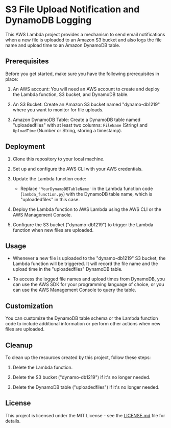 # S3 File Upload Notification and DynamoDB Logging

This AWS Lambda project provides a mechanism to send email notifications when a new file is uploaded to an Amazon S3 bucket and also logs the file name and upload time to an Amazon DynamoDB table.

## Prerequisites

Before you get started, make sure you have the following prerequisites in place:

1. An AWS account: You will need an AWS account to create and deploy the Lambda function, S3 bucket, and DynamoDB table.

2. An S3 Bucket: Create an Amazon S3 bucket named "dynamo-db1219" where you want to monitor for file uploads.

3. Amazon DynamoDB Table: Create a DynamoDB table named "uploadedfiles" with at least two columns: `FileName` (String) and `UploadTime` (Number or String, storing a timestamp).

## Deployment

1. Clone this repository to your local machine.

2. Set up and configure the AWS CLI with your AWS credentials.

3. Update the Lambda function code:
   - Replace `'YourDynamoDBTableName'` in the Lambda function code (`lambda_function.py`) with the DynamoDB table name, which is "uploadedfiles" in this case.

4. Deploy the Lambda function to AWS Lambda using the AWS CLI or the AWS Management Console.

5. Configure the S3 bucket ("dynamo-db1219") to trigger the Lambda function when new files are uploaded.

## Usage

- Whenever a new file is uploaded to the "dynamo-db1219" S3 bucket, the Lambda function will be triggered. It will record the file name and the upload time in the "uploadedfiles" DynamoDB table.

- To access the logged file names and upload times from DynamoDB, you can use the AWS SDK for your programming language of choice, or you can use the AWS Management Console to query the table.

## Customization

You can customize the DynamoDB table schema or the Lambda function code to include additional information or perform other actions when new files are uploaded.

## Cleanup

To clean up the resources created by this project, follow these steps:

1. Delete the Lambda function.

2. Delete the S3 bucket ("dynamo-db1219") if it's no longer needed.

3. Delete the DynamoDB table ("uploadedfiles") if it's no longer needed.

## License

This project is licensed under the MIT License - see the [LICENSE.md](LICENSE.md) file for details.
